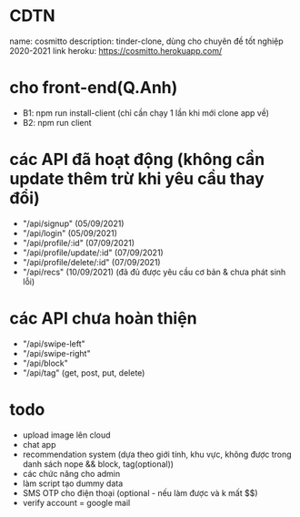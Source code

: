 # CDTN
name: cosmitto
description: tinder-clone, dùng cho chuyên đề tốt nghiệp 2020-2021
link heroku: https://cosmitto.herokuapp.com/

# cho front-end(Q.Anh)
- B1: npm run install-client (chỉ cần chạy 1 lần khi mới clone app về)
- B2: npm run client

# các API đã hoạt động (không cần update thêm trừ khi yêu cầu thay đổi)
- "/api/signup" (05/09/2021)
- "/api/login" (05/09/2021)
- "/api/profile/:id" (07/09/2021)
- "/api/profile/update/:id" (07/09/2021)
- "/api/profile/delete/:id" (07/09/2021)
- "/api/recs" (10/09/2021) (đã đủ được yêu cầu cơ bản & chưa phát sinh lỗi)

# các API chưa hoàn thiện 
- "/api/swipe-left"
- "/api/swipe-right"
- "/api/block"
- "/api/tag" (get, post, put, delete)

# todo
- upload image lên cloud
- chat app
- recommendation system (dựa theo giới tính, khu vực, không được trong danh sách nope && block, tag(optional))
- các chức năng cho admin
- làm script tạo dummy data
- SMS OTP cho điện thoại (optional - nếu làm được và k mất $$)
- verify account = google mail
